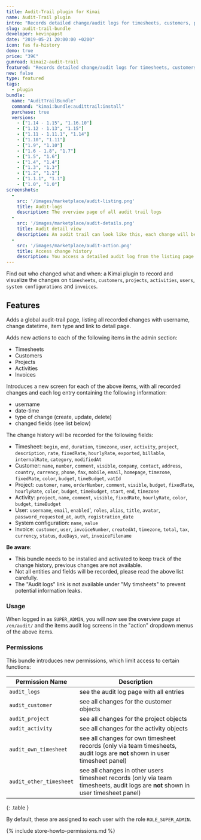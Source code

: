 ```yaml
---
title: Audit-Trail plugin for Kimai
name: Audit-Trail plugin
intro: "Records detailed change/audit logs for timesheets, customers, projects and activities and displays them in a per-item timeline."
slug: audit-trail-bundle
developer: kevinpapst
date: "2019-05-21 20:00:00 +0200"
icon: fas fa-history
demo: true 
price: "39€"
gumroad: kimai2-audit-trail
featured: "Records detailed change/audit logs for timesheets, customers, projects and activities and displays them in a per-item timeline."
new: false
type: featured
tags:
  - plugin
bundle:
  name: "AuditTrailBundle"
  command: "kimai:bundle:audittrail:install"
  purchase: true
  versions:
    - ["1.14 - 1.15", "1.16.10"]
    - ["1.12 - 1.13", "1.15"]
    - ["1.11 - 1.11.1", "1.14"]
    - ["1.10", "1.11"]
    - ["1.9", "1.10"]
    - ["1.6 - 1.8", "1.7"]
    - ["1.5", "1.6"]
    - ["1.4", "1.4"]
    - ["1.3", "1.3"]
    - ["1.2", "1.2"]
    - ["1.1.1", "1.1"]
    - ["1.0", "1.0"]
screenshots:
  - 
    src: '/images/marketplace/audit-listing.png'
    title: Audit-logs
    description: The overview page of all audit trail logs
  -
    src: '/images/marketplace/audit-details.png'
    title: Audit detail view
    description: An audit trail can look like this, each change will be recorded and you might see more entries in a object timeline
  - 
    src: '/images/marketplace/audit-action.png'
    title: Access change history
    description: You access a detailed audit log from the listing page or from the data-table "Actions" dropdown of each item
---
```

 
Find out who changed what and when: a Kimai plugin to record and visualize the changes on `timesheets`, `customers`, `projects`, `activities`, `users`, `system configurations` and `invoices`.

## Features

Adds a global audit-trail page, listing all recorded changes with username, change datetime, item type and link to detail page.

Adds new actions to each of the following items in the admin section:
- Timesheets
- Customers
- Projects
- Activities
- Invoices

Introduces a new screen for each of the above items, with all recorded changes and each log entry containing the following information:

- username
- date-time
- type of change (create, update, delete)
- changed fields (see list below)
 
The change history will be recorded for the following fields:
- Timesheet: `begin`, `end`, `duration`, `timezone`, `user`, `activity`, `project`, `description`, `rate`, `fixedRate`, `hourlyRate`, `exported`, `billable`, `internalRate`, `category`, `modifiedAt` 
- Customer: `name`, `number`, `comment`, `visible`, `company`, `contact`, `address`, `country`, `currency`, `phone`, `fax`, `mobile`, `email`, `homepage`, `timezone`, `fixedRate`, `color`, `budget`, `timeBudget`, `vatId` 
- Project: `customer`, `name`, `orderNumber`, `comment`, `visible`, `budget`, `fixedRate`, `hourlyRate`, `color`, `budget`, `timeBudget`, `start`, `end`, `timezone`
- Activity: `project`, `name`, `comment`, `visible`, `fixedRate`, `hourlyRate`, `color`, `budget`, `timeBudget`
- User: `username`, `email`, `enabled`', `roles`, `alias`, `title`, `avatar`, `password_requested_at`, `auth`, `registration_date` 
- System configuration: `name`, `value`
- Invoice: `customer`, `user`, `invoiceNumber`, `createdAt`, `timezone`, `total`, `tax`, `currency`, `status`, `dueDays`, `vat`, `invoiceFilename`

**Be aware**:
- This bundle needs to be installed and activated to keep track of the change history, previous changes are not available.
- Not all entities and fields will be recorded, please read the above list carefully.
- The "Audit logs" link is not available under "My timsheets" to prevent potential information leaks.

### Usage

When logged in as `SUPER_ADMIN`, you will now see the overview page at `/en/audit/` and the items audit log screens 
in the "action" dropdown menus of the above items.

### Permissions

This bundle introduces new permissions, which limit access to certain functions:

| Permission Name           | Description |
|---                        |--- |
| `audit_logs`              | see the audit log page with all entries |
| `audit_customer`          | see all changes for the customer objects |
| `audit_project`           | see all changes for the project objects |
| `audit_activity`          | see all changes for the activity objects |
| `audit_own_timesheet`     | see all changes for own timesheet records (only via team timesheets, audit logs are **not** shown in user timesheet panel) |
| `audit_other_timesheet`   | see all changes in other users timesheet records (only via team timesheets, audit logs are **not** shown in user timesheet panel) |
{: .table }

By default, these are assigned to each user with the role `ROLE_SUPER_ADMIN`.

{% include store-howto-permissions.md %}
 
